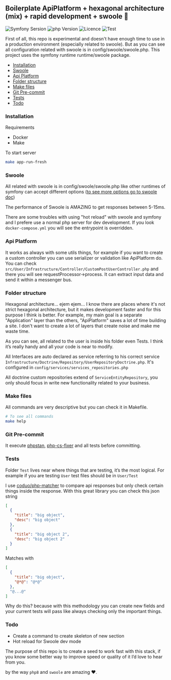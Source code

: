 ## Boilerplate ApiPlatform + hexagonal architecture (mix) + rapid development + swoole 🚀

![Symfony Sersion](https://img.shields.io/badge/Symfony-6.1-purple.svg?style=flat-square&logo=symfony)
![php Version](https://img.shields.io/badge/php-8.1-blueviolet)
![Licence](https://img.shields.io/badge/Licence-MIT-brightgreen)
![Test](https://github.com/MGDSoft/boilerplate-apiplatform-swoole/workflows/CI/badge.svg?branch=master)


First of all, this repo is experimental and doesn't have enough time to use in a production environment 
(especially related to swoole). But as you can see all configuration related with swoole is in config/swoole/swoole.php. 
This project uses the symfony runtime runtime/swoole package.


- [Installation](#installation)
- [Swoole](#swoole)
- [Api Platform](#api-platform)
- [Folder structure](#folder-structure)
- [Make files](#make-files)
- [Git Pre-commit](#git-pre-commit)
- [Tests](#tests)
- [Todo](#todo)

### Installation 

Requirements
 - Docker
 - Make

To start server

```sh
make app-run-fresh
```

### Swoole

All related with swoole is in config/swoole/swoole.php like other runtimes of symfony can accept different options
([to see more options go to swoole doc](https://openswoole.com/docs/modules/swoole-server/configuration))

The performance of Swoole is AMAZING to get responses between 5-15ms.

There are some troubles with using "hot reload" with swoole and symfony and I prefere use a normal php server for dev development.
If you look `docker-compose.yml` you will see the entrypoint is overridden.

### Api Platform

It works as always with some utils things, for example if you want to create a custom controller you can use 
serializer or validation like ApiPlatform do. You can check `src/User/Infrastructure/Controller/CustomPostUserController.php` and there
you will see requestProcessor->process. It can extract input data and send it within a messenger bus.

### Folder structure

Hexagonal architecture... ejem ejem... I know there are places where it's not strict hexagonal architecture, but it makes development faster and for this purpose 
I think is better. For example, my main goal is a separate "Application" layer than the others, "ApiPlatform" saves a 
lot of time building a site. I don't want to create a lot of layers that create noise and make me waste time.

As you can see, all related to the user is inside his folder even Tests. I think it’s really handy and all your code is 
near to modify.

All Interfaces are auto declared as service referring to his correct service 
`Infrastructure/Doctrine/Repository/UserRepositoryDoctrine.php`. It's configured in `config/services/services_repositories.php`

All doctrine custom repositories extend of `ServiceEntityRepository`, you only should focus in write new functionality related to your business.

### Make files

All commands are very descriptive but you can check it in Makefile.

```sh
# To see all commands 
make help
```

### Git Pre-commit

It execute [phpstan](https://phpstan.org), [php-cs-fixer](https://cs.symfony.com) and all tests before committing.

### Tests

Folder `Test` lives near where things that are testing, it’s the most logical. For example if you are testing `User` 
test files should be in `User/Test`


I use [coduo/php-matcher](https://github.com/coduo/php-matcher) to compare api responses but only check certain things inside the response. With this great library you can check this json string

```json
[
  {
    "title": "big object",
    "desc": "big object"
  },
  {
    "title": "big object 2",
    "desc": "big object 2"
  }
]
``` 

Matches with

```json
[
  {
    "title": "big object",
    "@*@": "@*@"
  },
  "@...@"
]
```

Why do this? because with this methodology you can create new fields and your current tests will pass like always checking
only the important things.

### Todo
 
- Create a command to create skeleton of new section
- Hot reload for Swoole dev mode 

The purpose of this repo is to create a seed to work fast with this stack, if you know some better way to improve speed 
or quality of it I’d love to hear from you.

by the way `php8` and `swoole` are amazing ❤️. 